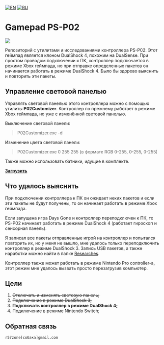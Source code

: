 [![EN](https://user-images.githubusercontent.com/9499881/33184537-7be87e86-d096-11e7-89bb-f3286f752bc6.png)](https://github.com/r57zone/Gamepad-PS-P02/) 
[![RU](https://user-images.githubusercontent.com/9499881/27683795-5b0fbac6-5cd8-11e7-929c-057833e01fb1.png)](https://github.com/r57zone/Gamepad-PS-P02/blob/master/README.RU.md) 
# Gamepad PS-P02
![](https://user-images.githubusercontent.com/9499881/127786126-91f82dbf-7a86-4ded-879c-6bf8f777e57f.jpg)

Репозиторий с утилитами и исследованиями контроллера PS-P02. Этот геймпад является клоном DualShock 4, похожим на DualSense. При простом проводом подключении к ПК, контроллер подключается в режиме Xbox геймпада, но при отправке определенных пакетов он начинается работать в режиме DualShock 4. Было бы здорово выяснить и повторить эти пакеты.

## Управление световой панелью
Управлять световой панелью этого контроллера можно с помощью утилиты **P02Customizer**. Контроллер по прежнему работает в режиме Xbox геймпада, но уже с изменённой световой панелью.



Выключение световой панели:
>P02Customizer.exe -d


Изменение цвета световой панели:
>P02Customizer.exe 0 255 255
(в формате RGB 0-255, 0-255, 0-255)


Также можно использовать батники, идущие в комплекте.



**[Загрузить](https://github.com/r57zone/Gamepad-PS-P02/releases)**

## Что удалось выяснить
При подключении контроллера к ПК он ожидает неких пакетов и если эти пакеты не будут получены, то он начинает работать в режиме Xbox геймпада.



Если запущена игра Days Gone и контроллер переподключен к ПК, то PS-P02 начинает работать в режиме DualShock 4 (работает гироскоп и сенсорная панель).



Я записал все пакеты отправленные игрой на контроллер и попытался повторить их, но у меня не вышло, мне удалось только переподключить контроллер в режиме DualShock 3. Запись USB пакетов, а также наработки можно найти в папке [Researches](https://github.com/r57zone/Gamepad-PS-P02/tree/master/Researches).



Контроллер также может работать в режиме Nintendo Pro controller-а, этот режим мне удалось вызвать просто перезагрузив компьютер.


## Цели
1. ~~Отключать и изменять световую панель;~~
2. ~~Подключение в режиме DualShock 3;~~
3. **Подключать контроллер в режиме DualShock 4;**
4. Подключение в режиме Nintendo Switch;

## Обратная связь
`r57zone[собака]gmail.com`